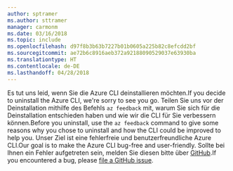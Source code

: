 ```yaml
---
author: sptramer
ms.author: sttramer
manager: carmonm
ms.date: 03/16/2018
ms.topic: include
ms.openlocfilehash: d97f8b3b63b7227b01b0605a225b82c8efcdd2bf
ms.sourcegitcommit: ae72b6c8916aeb372a92188090529037e63930ba
ms.translationtype: HT
ms.contentlocale: de-DE
ms.lasthandoff: 04/28/2018
---
```

<span data-ttu-id="30a8e-101">Es tut uns leid, wenn Sie die Azure CLI deinstallieren möchten.</span><span class="sxs-lookup"><span data-stu-id="30a8e-101">If you decide to uninstall the Azure CLI, we're sorry to see you go.</span></span> <span data-ttu-id="30a8e-102">Teilen Sie uns vor der Deinstallation mithilfe des Befehls `az feedback` mit, warum Sie sich für die Deinstallation entschieden haben und wie wir die CLI für Sie verbessern können.</span><span class="sxs-lookup"><span data-stu-id="30a8e-102">Before you uninstall, use the `az feedback` command to give some reasons why you chose to uninstall and how the CLI could be improved to help you.</span></span> <span data-ttu-id="30a8e-103">Unser Ziel ist eine fehlerfreie und benutzerfreundliche Azure CLI.</span><span class="sxs-lookup"><span data-stu-id="30a8e-103">Our goal is to make the Azure CLI bug-free and user-friendly.</span></span> <span data-ttu-id="30a8e-104">Sollte bei Ihnen ein Fehler aufgetreten sein, melden Sie diesen bitte über [GitHub](https://github.com/Azure/azure-cli/issues).</span><span class="sxs-lookup"><span data-stu-id="30a8e-104">If you encountered a bug, please [file a GitHub issue](https://github.com/Azure/azure-cli/issues).</span></span>
